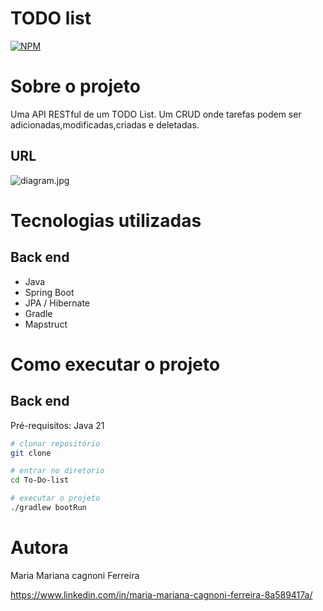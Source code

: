 # TODO list
[![NPM](https://img.shields.io/npm/l/react)](https://github.com/neliocursos/exemplo-readme/blob/main/LICENSE)

# Sobre o projeto

Uma API RESTful de um TODO List.
Um CRUD onde  tarefas podem ser adicionadas,modificadas,criadas e deletadas.


## URL
![diagram.jpg](..%2F..%2FDownloads%2Fdiagram.jpg)
# Tecnologias utilizadas
## Back end
- Java
- Spring Boot
- JPA / Hibernate
- Gradle
- Mapstruct

# Como executar o projeto

## Back end
Pré-requisitos: Java 21

```bash
# clonar repositório
git clone

# entrar no diretorio
cd To-Do-list

# executar o projeto
./gradlew bootRun

```



# Autora

Maria Mariana cagnoni Ferreira

https://www.linkedin.com/in/maria-mariana-cagnoni-ferreira-8a589417a/